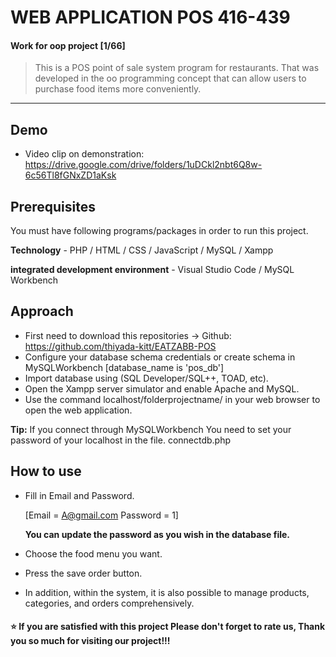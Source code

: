 # WEB APPLICATION POS 416-439
#### Work for oop project [1/66]
> This is a POS point of sale system program for restaurants. That was developed in the oo programming concept that can allow users to purchase food items more conveniently.
-----------------------------------------------------------------------------------------------------------------

## Demo
* Video clip on demonstration: https://drive.google.com/drive/folders/1uDCkl2nbt6Q8w-6c56Tl8fGNxZD1aKsk

## Prerequisites
You must have following programs/packages in order to run this project.

**Technology** - PHP / HTML / CSS / JavaScript / MySQL / Xampp

**integrated development environment** - Visual Studio Code / MySQL Workbench 

## Approach
- First need to download this repositories -> Github: https://github.com/thiyada-kitt/EATZABB-POS
- Configure your database schema credentials or create schema in MySQLWorkbench [database_name is 'pos_db'] 
- Import database using (SQL Developer/SQL++, TOAD, etc).
- Open the Xampp server simulator and enable Apache and MySQL.
- Use the command localhost/folderprojectname/ in your web browser to open the web application.
  
**Tip:** If you connect through MySQLWorkbench You need to set your password of your localhost in the file. connectdb.php
  
## How to use
- Fill in Email and Password.

  [Email = A@gmail.com Password = 1]

  **You can update the password as you wish in the database file.**
- Choose the food menu you want.
- Press the save order button.
- In addition, within the system, it is also possible to manage products, categories, and orders comprehensively.
  
    
#### ⭐️  If you are satisfied with this project Please don't forget to rate us, Thank you so much for visiting our project!!!

